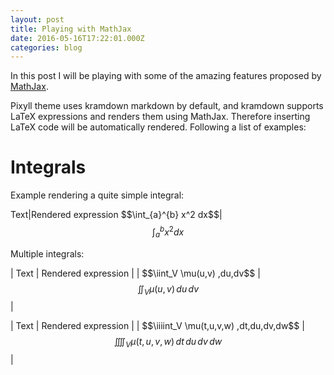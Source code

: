 ```yaml
---
layout: post
title: Playing with MathJax
date: 2016-05-16T17:22:01.000Z
categories: blog
---
```


In this post I will be playing with some of the amazing features proposed by [MathJax][mathjax-site].

Pixyll theme uses kramdown markdown by default, and kramdown supports LaTeX expressions and renders them using MathJax. Therefore inserting LaTeX code will be automatically rendered.
Following a list of examples:

# Integrals

Example rendering a quite simple integral:

Text|Rendered expression
\$\$\int_{a}^{b} x^2 dx\$\$|$$\int_{a}^{b} x^2 dx$$

Multiple integrals:

| Text | Rendered expression |
| \$\$\iint_V \mu(u,v) \,du\,dv\$\$ | $$\iint_V \mu(u,v) \,du\,dv$$ |

| Text | Rendered expression |
| \$\$\iiiint_V \mu(t,u,v,w) \,dt\,du\,dv\,dw\$\$ | $$\iiiint_V \mu(t,u,v,w) \,dt\,du\,dv\,dw$$ |


[mathjax-site]: https://www.mathjax.org/
